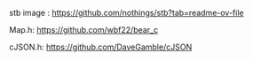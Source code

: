 stb image : https://github.com/nothings/stb?tab=readme-ov-file

Map.h: https://github.com/wbf22/bear_c


cJSON.h: https://github.com/DaveGamble/cJSON

